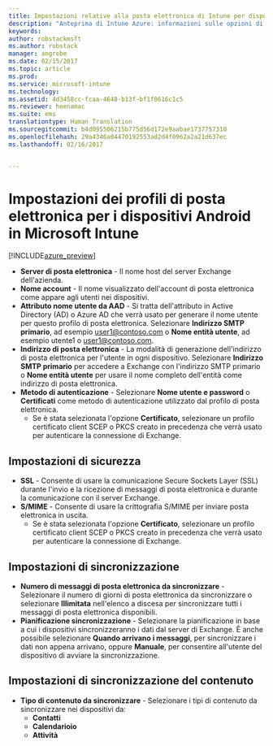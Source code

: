 ```yaml
---
title: Impostazioni relative alla posta elettronica di Intune per dispositivi Android | Anteprima di Intune Azure | Documentazione Microsoft
description: "Anteprima di Intune Azure: informazioni sulle opzioni di Intune che è possibile usare per configurare le connessioni di posta elettronica nei dispositivi Android."
keywords: 
author: robstackmsft
ms.author: robstack
manager: angrobe
ms.date: 02/15/2017
ms.topic: article
ms.prod: 
ms.service: microsoft-intune
ms.technology: 
ms.assetid: 4d3458cc-fcaa-4648-b13f-bf1f0616c1c5
ms.reviewer: heenamac
ms.suite: ems
translationtype: Human Translation
ms.sourcegitcommit: b4d095506215b775d56d172e9aabae1737757310
ms.openlocfilehash: 29a4346a04470192553ad2d4f0962a2a21d637ec
ms.lasthandoff: 02/16/2017


---
```


# <a name="email-profile-settings-for-android-devices-in-microsoft-intune"></a>Impostazioni dei profili di posta elettronica per i dispositivi Android in Microsoft Intune

[!INCLUDE[azure_preview](../includes/azure_preview.md)]



- **Server di posta elettronica** - Il nome host del server Exchange dell'azienda.
- **Nome account** - Il nome visualizzato dell'account di posta elettronica come appare agli utenti nei dispositivi.
- **Attributo nome utente da AAD** - Si tratta dell'attributo in Active Directory (AD) o Azure AD che verrà usato per generare il nome utente per questo profilo di posta elettronica. Selezionare **Indirizzo SMTP primario**, ad esempio user1@contoso.com o **Nome entità utente**, ad esempio utente1 o user1@contoso.com.
- **Indirizzo di posta elettronica** - La modalità di generazione dell'indirizzo di posta elettronica per l'utente in ogni dispositivo. Selezionare **Indirizzo SMTP primario** per accedere a Exchange con l'indirizzo SMTP primario o **Nome entità utente** per usare il nome completo dell'entità come indirizzo di posta elettronica.
- **Metodo di autenticazione** - Selezionare **Nome utente e password** o **Certificati** come metodo di autenticazione utilizzato dal profilo di posta elettronica.
    - Se è stata selezionata l'opzione **Certificato**, selezionare un profilo certificato client SCEP o PKCS creato in precedenza che verrà usato per autenticare la connessione di Exchange.

## <a name="security-settings"></a>Impostazioni di sicurezza

- **SSL** - Consente di usare la comunicazione Secure Sockets Layer (SSL) durante l'invio e la ricezione di messaggi di posta elettronica e durante la comunicazione con il server Exchange.
- **S/MIME** - Consente di usare la crittografia S/MIME per inviare posta elettronica in uscita.
    - Se è stata selezionata l'opzione **Certificato**, selezionare un profilo certificato client SCEP o PKCS creato in precedenza che verrà usato per autenticare la connessione di Exchange.

## <a name="synchronization-settings"></a>Impostazioni di sincronizzazione

- **Numero di messaggi di posta elettronica da sincronizzare** - Selezionare il numero di giorni di posta elettronica da sincronizzare o selezionare **Illimitata** nell'elenco a discesa per sincronizzare tutti i messaggi di posta elettronica disponibili.
- **Pianificazione sincronizzazione** - Selezionare la pianificazione in base a cui i dispositivi sincronizzeranno i dati dal server di Exchange. È anche possibile selezionare **Quando arrivano i messaggi**, per sincronizzare i dati non appena arrivano, oppure **Manuale**, per consentire all'utente del dispositivo di avviare la sincronizzazione.

## <a name="content-sync-settings"></a>Impostazioni di sincronizzazione del contenuto

- **Tipo di contenuto da sincronizzare** - Selezionare i tipi di contenuto da sincronizzare nei dispositivi da:
    - **Contatti**
    - **Calendarioio**
    - **Attività**

